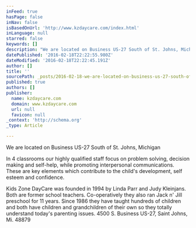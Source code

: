 ```yaml
---
inFeed: true
hasPage: false
inNav: false
isBasedOnUrl: 'http://www.kzdaycare.com/index.html'
inLanguage: null
starred: false
keywords: []
description: "We are located on Business US-27 South of St. Johns, Michigan   In 4 classrooms our highly qualified staff\_ focus on problem solving, decision making and self-h"
datePublished: '2016-02-18T22:22:55.980Z'
dateModified: '2016-02-18T22:22:45.191Z'
author: []
title: ''
sourcePath: _posts/2016-02-18-we-are-located-on-business-us-27-south-of-st-johns-michiga.md
published: true
authors: []
publisher:
  name: kzdaycare.com
  domain: www.kzdaycare.com
  url: null
  favicon: null
_context: 'http://schema.org'
_type: Article

---
```

We are located on Business US-27 South of St. Johns, Michigan 

In 4 classrooms our highly qualified staff  focus on problem solving, decision making and self-help, while promoting interpersonal communications.  These are key elements which contribute to the child's development, self esteem and confidence. 

Kids Zone DayCare was founded in 1994 by Linda Parr and Judy Kleinjans.  Both are former school teachers.  Co-operatively they also ran Jack n' Jill preschool for 11 years.  Since 1986 they have taught hundreds of children and both have children and grandchildren of their own so they totally understand today's parenting issues. 4500 S. Business US-27, Saint Johns, Mi. 48879